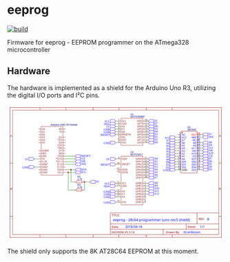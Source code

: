 # eeprog

[![build](https://travis-ci.org/tobier/eeprog.svg)](https://travis-ci.org/tobier/eeprog)

Firmware for eeprog - EEPROM programmer on the ATmega328 microcontroller

## Hardware

The hardware is implemented as a shield for the Arduino Uno R3, utilizing the digital I/O ports and I²C pins.

![](docs/schematic-eeprog-arduino-uno.svg)

The shield only supports the 8K AT28C64 EEPROM at this moment.
